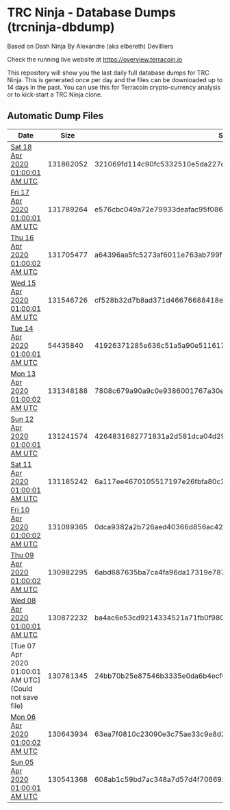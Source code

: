 # TRC Ninja - Database Dumps (trcninja-dbdump)
Based on Dash Ninja By Alexandre (aka elbereth) Devilliers

Check the running live website at https://overview.terracoin.io

This repository will show you the last daily full database dumps for TRC Ninja. This is generated once per day and the files can be downloaded up to 14 days in the past.
You can use this for Terracoin crypto-currency analysis or to kick-start a TRC Ninja clone.


## Automatic Dump Files
| Date | Size | SHA256 |
|--|--|--|
| [Sat 18 Apr 2020 01:00:01 AM UTC]() | 131862052 | 321069fd114c90fc5332510e5da227d88d0879aec54cfa5b2bdcc505b6c57177 | 
| [Fri 17 Apr 2020 01:00:01 AM UTC](https://transfer.sh/JvX1c/trcninja-dbdump-20200417010001.tar.bz2) | 131789264 | e576cbc049a72e79933deafac95f086c6efa35ab17ae1e41633720b957da9f53 | 
| [Thu 16 Apr 2020 01:00:02 AM UTC]() | 131705477 | a64396aa5fc5273af6011e763ab799f5e121ae7119ba9c12f0c9ae561930cf66 | 
| [Wed 15 Apr 2020 01:00:01 AM UTC](https://transfer.sh/iinNd/trcninja-dbdump-20200415010001.tar.bz2) | 131546726 | cf528b32d7b8ad371d46676688418e11c743d2ca0703e23be4b4aab831eb84ef | 
| [Tue 14 Apr 2020 01:00:01 AM UTC]() | 54435840 | 41926371285e636c51a5a90e511617ace0f18088266ed0601e498cd1f3f8536c | 
| [Mon 13 Apr 2020 01:00:02 AM UTC](https://transfer.sh/HHCoW/trcninja-dbdump-20200413010002.tar.bz2) | 131348188 | 7808c679a90a9c0e9386001767a30e7ed8c803ab3c10ccb19e3e7a89dcb854a5 | 
| [Sun 12 Apr 2020 01:00:01 AM UTC]() | 131241574 | 4264831682771831a2d581dca04d293b33e6503291c8d8b4ea547fb41b5a2762 | 
| [Sat 11 Apr 2020 01:00:01 AM UTC]() | 131185242 | 6a117ee4670105517197e26fbfa80c18780a7666d0e681e4227827d5ba6b1790 | 
| [Fri 10 Apr 2020 01:00:02 AM UTC]() | 131089365 | 0dca9382a2b726aed40366d856ac427992a1dc1a3b285ae0f268ca02decb448a | 
| [Thu 09 Apr 2020 01:00:02 AM UTC]() | 130982295 | 6abd687635ba7ca4fa96da17319e787518d292f2547b1aadb3bc04b40aa1293d | 
| [Wed 08 Apr 2020 01:00:01 AM UTC]() | 130872232 | ba4ac6e53cd9214334521a71fb0f9804689da47d7f73cd16ef3da0feafa67b1c | 
| [Tue 07 Apr 2020 01:00:01 AM UTC](Could not save file) | 130781345 | 24bb70b25e87546b3335e0da6b4ecf61d4e457477e4d28b8d5406a2593c91e7c | 
| [Mon 06 Apr 2020 01:00:02 AM UTC]() | 130643934 | 63ea7f0810c23090e3c75ae33c9e8d24a8aa992d26dd60185d0d7bf4bd88ab81 | 
| [Sun 05 Apr 2020 01:00:01 AM UTC](https://transfer.sh/34RkW/trcninja-dbdump-20200405010001.tar.bz2) | 130541368 | 608ab1c59bd7ac348a7d57d4f70669222782ca1b41f9a859296c3dfa26519a69 | 

